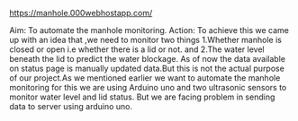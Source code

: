 https://manhole.000webhostapp.com/

Aim:
  To automate the manhole monitoring.
Action:
  To achieve this we came up with an idea that ,we need to monitor two things 1.Whether manhole is closed or open i.e whether there is a lid or not.
  and 2.The water level beneath the lid to predict the water blockage.
As of now the data available on status page is manually updated data.But this is not the actual purpose of our project.As we mentioned earlier we want to automate 
the manhole monitoring for this we are using Arduino uno and two ultrasonic sensors to monitor water level and lid status.
But we are facing problem in sending data to server using arduino uno.
